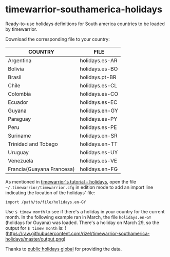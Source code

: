 # timewarrior-southamerica-holidays

Ready-to-use holidays definitions for South america countries to be loaded by timewarrior.

Download the corresponding file to your country:


COUNTRY 					|   FILE 
----------------------------|------------------
Argentina 					|	holidays.es-AR
Bolivia 					|	holidays.es-BO
Brasil						|	holidays.pt-BR
Chile 						|	holidays.es-CL
Colombia 					|	holidays.es-CO
Ecuador 					|	holidays.es-EC
Guyana  	 				|   holidays.en-GY
Paraguay 					|	holidays.es-PY
Peru 						|	holidays.es-PE
Suriname   					|   holidays.en-SR
Trinidad and Tobago 		|   holidays.en-TT
Uruguay 					|	holidays.es-UY
Venezuela 					|	holidays.es-VE
Francia(Guayana Francesa) 	|   holidays.en-FG



As mentioned in [timewarrior's tutorial - holidays](https://timewarrior.net/docs/tutorial.html#holidays), 
open the file `~/.timewarrior/timewarrior.cfg` in edition mode to add an import line indicating the location of the holidays\' file:

`import /path/to/file/holidays.en-GY`


Use  `$ timew month`  to see if there's a holiday in your country for the current month.
In the following example ran in March, the file `holidays.en-GY` (holidays for Guyana) was loaded. There's a holiday on March 29, so the output for `$ timew month` is:
!(https://raw.githubusercontent.com/rizel/timewarrior-southamerica-holidays/master/output.png)

Thanks to [public holidays global](https://publicholidays.global/) for providing the data.
